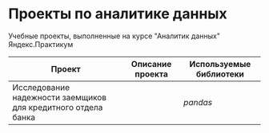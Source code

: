 # Проекты по аналитике данных

Учебные проекты, выполненные на курсе "Аналитик данных" Яндекс.Практикум

Проект                             | Описание проекта | Используемые библиотеки
-----------------------------------| -----------------|------------------------
Исследование надежности заемщиков для кредитного отдела банка  |                  |*pandas*                            
